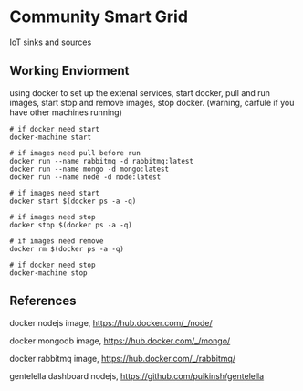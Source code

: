 # Community Smart Grid
IoT sinks and sources

## Working Enviorment
using docker to set up the extenal services, start docker, pull and run images, start stop and remove images, stop docker. (warning, carfule if you have other machines running)
```
# if docker need start
docker-machine start

# if images need pull before run
docker run --name rabbitmq -d rabbitmq:latest
docker run --name mongo -d mongo:latest
docker run --name node -d node:latest

# if images need start
docker start $(docker ps -a -q)

# if images need stop
docker stop $(docker ps -a -q)

# if images need remove
docker rm $(docker ps -a -q)

# if docker need stop
docker-machine stop
```

## References
docker nodejs image, https://hub.docker.com/_/node/

docker mongodb image, https://hub.docker.com/_/mongo/

docker rabbitmq image, https://hub.docker.com/_/rabbitmq/

gentelella dashboard nodejs, https://github.com/puikinsh/gentelella
